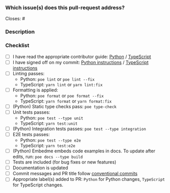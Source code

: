 <!--
Thank you for your pull request. Please review and complete the sections below.
-->

### Which issue(s) does this pull-request address?

<!--
Please include a link to an issue in the tracker.  The issue describes the problem to be solved.  If there is no issue raised for this PR then either raise one with a summary and description of the problem or add a summary and description of the problem here
-->

Closes: #

### Description

<!-- Provide a description of the change, pay special attention to describing any breaking changes.  The description describes the resolution to the problem described in the linked issue (or to the problem outlined in this PR). -->

### Checklist

- [ ] I have read the appropriate contributor guide: [Python](https://github.com/i-am-bee/beeai-framework/blob/main/CONTRIBUTING.md)
/ [TypeScript](https://github.com/i-am-bee/beeai-framework/blob/main/CONTRIBUTING.md)
- [ ] I have signed off on my commit: [Python instructions](https://github.com/i-am-bee/beeai-framework/blob/main/python/CONTRIBUTING.md#developer-certificate-of-origin-dco) / [TypeScript instructions](https://github.com/i-am-bee/beeai-framework/blob/main/typescript/CONTRIBUTING.md#developer-certificate-of-origin-dco)
- [ ] Linting passes: 
  - Python: `poe lint` or `poe lint --fix`
  - TypeScript: `yarn lint` or `yarn lint:fix`
- [ ] Formatting is applied:
  - Python: `poe format` or `poe format --fix`
  - TypeScript: `yarn format` or `yarn format:fix`
- [ ] (Python) Static type checks pass: `poe type-check`
- [ ] Unit tests passes:
  - Python: `poe test --type unit`
  - TypeScript: `yarn test:unit`
- [ ] (Python) Integration tests passes: `poe test --type integration`
- [ ] E2E tests passes:
  - Python: `poe test --type e2e`
  - TypeScript: `yarn test:e2e`
- [ ] (Python) Embedme embeds code examples in docs. To update after edits, run: `poe docs --type build`
- [ ] Tests are included (for bug fixes or new features)
- [ ] Documentation is updated
- [ ] Commit messages and PR title follow [conventional commits](https://www.conventionalcommits.org/en/v1.0.0/#summary)
- [ ] Appropriate label(s) added to PR: `Python` for Python changes, `TypeScript` for TypeScript changes.
